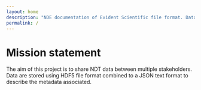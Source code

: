 ```yaml
---
layout: home
description: "NDE documentation of Evident Scientific file format. Data are stored using HDF5 file format combined to a JSON text format to describe the metadata associated."
permalink: /
---
```


# Mission statement

The aim of this project is to share NDT data between multiple stakeholders. Data are stored using HDF5 file format combined to a JSON text format to describe the metadata associated.

